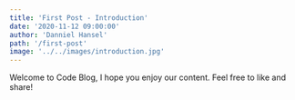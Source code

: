 ```yaml
---
title: 'First Post - Introduction'
date: '2020-11-12 09:00:00'
author: 'Danniel Hansel'
path: '/first-post'
image: '../../images/introduction.jpg'
---
```


Welcome to Code Blog, I hope you enjoy our content. Feel free to like and share!